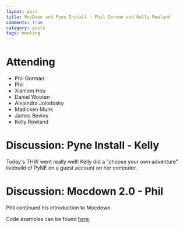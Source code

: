 ```yaml
---
layout: post
title: MocDown and Pyne Install - Phil Gorman and Kelly Rowland
comments: true
category: posts
tags: meeting 
---
```



# Attending

- Phil Gorman
- Phil 
- Xianlom Hou
- Daniel Wooten
- Alejandra Jolodosky
- Madicken Munk
- James Bevins
- Kelly Rowland

# Discussion: Pyne Install - Kelly

Today's THW went really well! Kelly did a "choose your own adventure" livebuild of PyNE on a guest account on her computer. 

# Discussion: Mocdown 2.0 - Phil 
Phil continued his introduction to Mocdown. 

Code examples can be found [here][code].


[code]: https://github.com/thehackerwithin/berkeley/tree/master/topic "Code Examples" 
